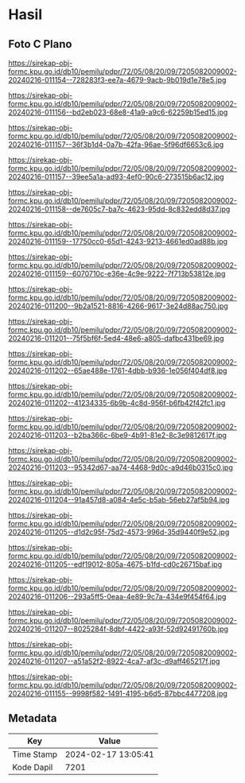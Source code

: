 # Hasil

## Foto C Plano

https://sirekap-obj-formc.kpu.go.id/db10/pemilu/pdpr/72/05/08/20/09/7205082009002-20240216-011154--728283f3-ee7a-4679-9acb-9b019d1e78e5.jpg

https://sirekap-obj-formc.kpu.go.id/db10/pemilu/pdpr/72/05/08/20/09/7205082009002-20240216-011156--bd2eb023-68e8-41a9-a9c6-62259b15ed15.jpg

https://sirekap-obj-formc.kpu.go.id/db10/pemilu/pdpr/72/05/08/20/09/7205082009002-20240216-011157--36f3b1d4-0a7b-42fa-96ae-5f96df6653c6.jpg

https://sirekap-obj-formc.kpu.go.id/db10/pemilu/pdpr/72/05/08/20/09/7205082009002-20240216-011157--39ee5a1a-ad93-4ef0-90c6-273515b6ac12.jpg

https://sirekap-obj-formc.kpu.go.id/db10/pemilu/pdpr/72/05/08/20/09/7205082009002-20240216-011158--de7605c7-ba7c-4623-95dd-8c832edd8d37.jpg

https://sirekap-obj-formc.kpu.go.id/db10/pemilu/pdpr/72/05/08/20/09/7205082009002-20240216-011159--17750cc0-65d1-4243-9213-4661ed0ad88b.jpg

https://sirekap-obj-formc.kpu.go.id/db10/pemilu/pdpr/72/05/08/20/09/7205082009002-20240216-011159--6070710c-e36e-4c9e-9222-7f713b53812e.jpg

https://sirekap-obj-formc.kpu.go.id/db10/pemilu/pdpr/72/05/08/20/09/7205082009002-20240216-011200--9b2a1521-8816-4266-9617-3e24d88ac750.jpg

https://sirekap-obj-formc.kpu.go.id/db10/pemilu/pdpr/72/05/08/20/09/7205082009002-20240216-011201--75f5bf6f-5ed4-48e6-a805-dafbc431be69.jpg

https://sirekap-obj-formc.kpu.go.id/db10/pemilu/pdpr/72/05/08/20/09/7205082009002-20240216-011202--65ae488e-1761-4dbb-b936-1e056f404df8.jpg

https://sirekap-obj-formc.kpu.go.id/db10/pemilu/pdpr/72/05/08/20/09/7205082009002-20240216-011202--41234335-6b9b-4c8d-956f-b6fb42f42fc1.jpg

https://sirekap-obj-formc.kpu.go.id/db10/pemilu/pdpr/72/05/08/20/09/7205082009002-20240216-011203--b2ba366c-6be9-4b91-81e2-8c3e9812617f.jpg

https://sirekap-obj-formc.kpu.go.id/db10/pemilu/pdpr/72/05/08/20/09/7205082009002-20240216-011203--95342d67-aa74-4468-9d0c-a9d46b0315c0.jpg

https://sirekap-obj-formc.kpu.go.id/db10/pemilu/pdpr/72/05/08/20/09/7205082009002-20240216-011204--91a457d8-a084-4e5c-b5ab-56eb27af5b94.jpg

https://sirekap-obj-formc.kpu.go.id/db10/pemilu/pdpr/72/05/08/20/09/7205082009002-20240216-011205--d1d2c95f-75d2-4573-996d-35d9440f9e52.jpg

https://sirekap-obj-formc.kpu.go.id/db10/pemilu/pdpr/72/05/08/20/09/7205082009002-20240216-011205--edf19012-805a-4675-b1fd-cd0c26715baf.jpg

https://sirekap-obj-formc.kpu.go.id/db10/pemilu/pdpr/72/05/08/20/09/7205082009002-20240216-011206--293a5ff5-0eaa-4e89-9c7a-434e9f454f64.jpg

https://sirekap-obj-formc.kpu.go.id/db10/pemilu/pdpr/72/05/08/20/09/7205082009002-20240216-011207--8025284f-8dbf-4422-a93f-52d92491760b.jpg

https://sirekap-obj-formc.kpu.go.id/db10/pemilu/pdpr/72/05/08/20/09/7205082009002-20240216-011207--a51a52f2-8922-4ca7-af3c-d9aff465217f.jpg

https://sirekap-obj-formc.kpu.go.id/db10/pemilu/pdpr/72/05/08/20/09/7205082009002-20240216-011155--9998f582-1491-4195-b6d5-87bbc4477208.jpg


## Metadata

| Key        | Value               |
| ---------- | ------------------- |
| Time Stamp | 2024-02-17 13:05:41 |
| Kode Dapil | 7201                |




